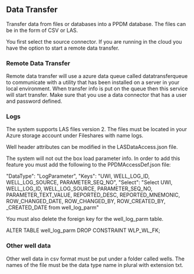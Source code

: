 ﻿## Data Transfer
Transfer data from files or databases into a PPDM database. The files can be in the form of CSV or
LAS.

You first select the source connector. If you are running in the cloud you have the option to start
a remote data transfer.

### Remote Data Transfer
Remote data transfer will use a azure data queue called datatransferqueue to communicate with a 
utility that has been installed on a server in your local environment. When transfer info is put 
on the queue then this service will start transfer. Make sure that you use a data connector 
that has a user and password defined.

### Logs
The system supports LAS files version 2. The files must be located in your Azure storage account under
Fileshares with name logs.

Well header attributes can be modified in the LASDataAccess.json file.

The system will not out the box load parameter info. In order to add this feature you must add the 
following to the PPDMAccessDef.json file:

"DataType": "LogParameter",
    "Keys": "UWI, WELL_LOG_ID, WELL_LOG_SOURCE, PARAMETER_SEQ_NO",
    "Select": "Select UWI, WELL_LOG_ID, WELL_LOG_SOURCE, PARAMETER_SEQ_NO, PARAMETER_TEXT_VALUE, 
                REPORTED_DESC, REPORTED_MNEMONIC, ROW_CHANGED_DATE, ROW_CHANGED_BY, ROW_CREATED_BY, 
                _CREATED_DATE from well_log_parm"

You must also delete the foreign key for the well_log_parm table.

ALTER TABLE well_log_parm DROP CONSTRAINT WLP_WL_FK;

### Other well data
Other well data in csv format must be put under a folder called wells. The names of the file must
be the data type name in plural with extension txt.
